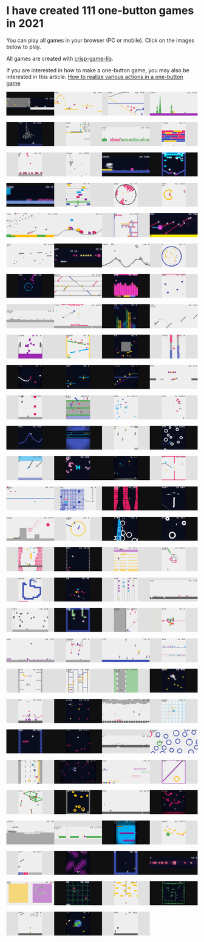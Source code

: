 # I have created 111 one-button games in 2021

You can play all games in your browser (PC or mobile). Click on the images below to play.

All games are created with [crisp-game-lib](https://github.com/abagames/crisp-game-lib).

If you are interested in how to make a one-button game, you may also be interested in this article: [How to realize various actions in a one-button game](https://dev.to/abagames/how-to-realize-various-actions-in-a-one-button-game-fak)

<a href="https://abagames.github.io/crisp-game-lib-games/?rebirth"><img src="https://github.com/abagames/crisp-game-lib-games/raw/main/docs/rebirth/screenshot.gif" alt="REBIRTH" width="25%" loading="lazy"></a><a href="https://abagames.github.io/crisp-game-lib-games/?intow"><img src="https://github.com/abagames/crisp-game-lib-games/raw/main/docs/intow/screenshot.gif" alt="IN TOW" width="25%" loading="lazy"></a><a href="https://abagames.github.io/crisp-game-lib-games/?castn"><img src="https://github.com/abagames/crisp-game-lib-games/raw/main/docs/castn/screenshot.gif" alt="CAST N" width="25%" loading="lazy"></a><a href="https://abagames.github.io/crisp-game-lib-games/?bamboo"><img src="https://github.com/abagames/crisp-game-lib-games/raw/main/docs/bamboo/screenshot.gif" alt="BAMBOO" width="25%" loading="lazy"></a>

<a href="https://abagames.github.io/crisp-game-lib-games/?thunder"><img src="https://github.com/abagames/crisp-game-lib-games/raw/main/docs/thunder/screenshot.gif" alt="THUNDER" width="25%" loading="lazy"></a><a href="https://abagames.github.io/crisp-game-lib-games/?descents"><img src="https://github.com/abagames/crisp-game-lib-games/raw/main/docs/descents/screenshot.gif" alt="DESCENT S" width="25%" loading="lazy"></a><a href="https://abagames.github.io/crisp-game-lib-games/?numberball"><img src="https://github.com/abagames/crisp-game-lib-games/raw/main/docs/numberball/screenshot.gif" alt="NUMBER BALL" width="25%" loading="lazy"></a><a href="https://abagames.github.io/crisp-game-lib-games/?colorroll"><img src="https://github.com/abagames/crisp-game-lib-games/raw/main/docs/colorroll/screenshot.gif" alt="COLOR ROLL" width="25%" loading="lazy"></a>

<a href="https://abagames.github.io/crisp-game-lib-games/?reflector"><img src="https://github.com/abagames/crisp-game-lib-games/raw/main/docs/reflector/screenshot.gif" alt="REFLECTOR" width="25%" loading="lazy"></a><a href="https://abagames.github.io/crisp-game-lib-games/?pinclimb"><img src="https://github.com/abagames/crisp-game-lib-games/raw/main/docs/pinclimb/screenshot.gif" alt="PIN CLIMB" width="25%" loading="lazy"></a><a href="https://abagames.github.io/crisp-game-lib-games/?growth"><img src="https://github.com/abagames/crisp-game-lib-games/raw/main/docs/growth/screenshot.gif" alt="GROWTH" width="25%" loading="lazy"></a><a href="https://abagames.github.io/crisp-game-lib-games/?flipo"><img src="https://github.com/abagames/crisp-game-lib-games/raw/main/docs/flipo/screenshot.gif" alt="FLIP O" width="25%" loading="lazy"></a>

<a href="https://abagames.github.io/crisp-game-lib-games/?laserfortress"><img src="https://github.com/abagames/crisp-game-lib-games/raw/main/docs/laserfortress/screenshot.gif" alt="LASER FORTRESS" width="25%" loading="lazy"></a><a href="https://abagames.github.io/crisp-game-lib-games/?froooog"><img src="https://github.com/abagames/crisp-game-lib-games/raw/main/docs/froooog/screenshot.gif" alt="FROOOOG" width="25%" loading="lazy"></a><a href="https://abagames.github.io/crisp-game-lib-games/?rwheel"><img src="https://github.com/abagames/crisp-game-lib-games/raw/main/docs/rwheel/screenshot.gif" alt="R WHEEL" width="25%" loading="lazy"></a><a href="https://abagames.github.io/crisp-game-lib-games/?pizzaarrow"><img src="https://github.com/abagames/crisp-game-lib-games/raw/main/docs/pizzaarrow/screenshot.gif" alt="PIZZA ARROW" width="25%" loading="lazy"></a>

<a href="https://abagames.github.io/crisp-game-lib-games/?accelb"><img src="https://github.com/abagames/crisp-game-lib-games/raw/main/docs/accelb/screenshot.gif" alt="ACCEL B" width="25%" loading="lazy"></a><a href="https://abagames.github.io/crisp-game-lib-games/?updownpress"><img src="https://github.com/abagames/crisp-game-lib-games/raw/main/docs/updownpress/screenshot.gif" alt="UP DOWN PRESS" width="25%" loading="lazy"></a><a href="https://abagames.github.io/crisp-game-lib-games/?ladderdrop"><img src="https://github.com/abagames/crisp-game-lib-games/raw/main/docs/ladderdrop/screenshot.gif" alt="LADDER DROP" width="25%" loading="lazy"></a><a href="https://abagames.github.io/crisp-game-lib-games/?counterb"><img src="https://github.com/abagames/crisp-game-lib-games/raw/main/docs/counterb/screenshot.gif" alt="COUNTER B" width="25%" loading="lazy"></a>

<a href="https://abagames.github.io/crisp-game-lib-games/?mrider"><img src="https://github.com/abagames/crisp-game-lib-games/raw/main/docs/mrider/screenshot.gif" alt="M RIDER" width="25%" loading="lazy"></a><a href="https://abagames.github.io/crisp-game-lib-games/?chargebeam"><img src="https://github.com/abagames/crisp-game-lib-games/raw/main/docs/chargebeam/screenshot.gif" alt="CHARGE BEAM" width="25%" loading="lazy"></a><a href="https://abagames.github.io/crisp-game-lib-games/?sshake"><img src="https://github.com/abagames/crisp-game-lib-games/raw/main/docs/sshake/screenshot.gif" alt="S SHAKE" width="25%" loading="lazy"></a><a href="https://abagames.github.io/crisp-game-lib-games/?zoneb"><img src="https://github.com/abagames/crisp-game-lib-games/raw/main/docs/zoneb/screenshot.gif" alt="ZONE B" width="25%" loading="lazy"></a>

<a href="https://abagames.github.io/crisp-game-lib-games/?mjamming"><img src="https://github.com/abagames/crisp-game-lib-games/raw/main/docs/mjamming/screenshot.gif" alt="M JAMMING" width="25%" loading="lazy"></a><a href="https://abagames.github.io/crisp-game-lib-games/?tlanes"><img src="https://github.com/abagames/crisp-game-lib-games/raw/main/docs/tlanes/screenshot.gif" alt="T LANES" width="25%" loading="lazy"></a><a href="https://abagames.github.io/crisp-game-lib-games/?scrambird"><img src="https://github.com/abagames/crisp-game-lib-games/raw/main/docs/scrambird/screenshot.gif" alt="SCRAMBIRD" width="25%" loading="lazy"></a><a href="https://abagames.github.io/crisp-game-lib-games/?dlaser"><img src="https://github.com/abagames/crisp-game-lib-games/raw/main/docs/dlaser/screenshot.gif" alt="D LASER" width="25%" loading="lazy"></a>

<a href="https://abagames.github.io/crisp-game-lib-games/?islash"><img src="https://github.com/abagames/crisp-game-lib-games/raw/main/docs/islash/screenshot.gif" alt="I SLASH" width="25%" loading="lazy"></a><a href="https://abagames.github.io/crisp-game-lib-games/?kite"><img src="https://github.com/abagames/crisp-game-lib-games/raw/main/docs/kite/screenshot.gif" alt="KITE" width="25%" loading="lazy"></a><a href="https://abagames.github.io/crisp-game-lib-games/?raid"><img src="https://github.com/abagames/crisp-game-lib-games/raw/main/docs/raid/screenshot.gif" alt="RAID" width="25%" loading="lazy"></a><a href="https://abagames.github.io/crisp-game-lib-games/?catapult"><img src="https://github.com/abagames/crisp-game-lib-games/raw/main/docs/catapult/screenshot.gif" alt="CATAPULT" width="25%" loading="lazy"></a>

<a href="https://abagames.github.io/crisp-game-lib-games/?gpress"><img src="https://github.com/abagames/crisp-game-lib-games/raw/main/docs/gpress/screenshot.gif" alt="G PRESS" width="25%" loading="lazy"></a><a href="https://abagames.github.io/crisp-game-lib-games/?holes"><img src="https://github.com/abagames/crisp-game-lib-games/raw/main/docs/holes/screenshot.gif" alt="HOLES" width="25%" loading="lazy"></a><a href="https://abagames.github.io/crisp-game-lib-games/?squarebar"><img src="https://github.com/abagames/crisp-game-lib-games/raw/main/docs/squarebar/screenshot.gif" alt="SQUARE BAR" width="25%" loading="lazy"></a><a href="https://abagames.github.io/crisp-game-lib-games/?nsclimb"><img src="https://github.com/abagames/crisp-game-lib-games/raw/main/docs/nsclimb/screenshot.gif" alt="NS CLIMB" width="25%" loading="lazy"></a>

<a href="https://abagames.github.io/crisp-game-lib-games/?snaky"><img src="https://github.com/abagames/crisp-game-lib-games/raw/main/docs/snaky/screenshot.gif" alt="SNAKY" width="25%" loading="lazy"></a><a href="https://abagames.github.io/crisp-game-lib-games/?mirrorfloor"><img src="https://github.com/abagames/crisp-game-lib-games/raw/main/docs/mirrorfloor/screenshot.gif" alt="MIRROR FLOOR" width="25%" loading="lazy"></a><a href="https://abagames.github.io/crisp-game-lib-games/?subjump"><img src="https://github.com/abagames/crisp-game-lib-games/raw/main/docs/subjump/screenshot.gif" alt="SUB JUMP" width="25%" loading="lazy"></a><a href="https://abagames.github.io/crisp-game-lib-games/?photonline"><img src="https://github.com/abagames/crisp-game-lib-games/raw/main/docs/photonline/screenshot.gif" alt="PHOTON LINE" width="25%" loading="lazy"></a>

<a href="https://abagames.github.io/crisp-game-lib-games/?upshot"><img src="https://github.com/abagames/crisp-game-lib-games/raw/main/docs/upshot/screenshot.gif" alt="UP SHOT" width="25%" loading="lazy"></a><a href="https://abagames.github.io/crisp-game-lib-games/?rolls"><img src="https://github.com/abagames/crisp-game-lib-games/raw/main/docs/rolls/screenshot.gif" alt="ROLL S" width="25%" loading="lazy"></a><a href="https://abagames.github.io/crisp-game-lib-games/?tpunch"><img src="https://github.com/abagames/crisp-game-lib-games/raw/main/docs/tpunch/screenshot.gif" alt="T PUNCH" width="25%" loading="lazy"></a><a href="https://abagames.github.io/crisp-game-lib-games/?mortar"><img src="https://github.com/abagames/crisp-game-lib-games/raw/main/docs/mortar/screenshot.gif" alt="MORTAR" width="25%" loading="lazy"></a>

<a href="https://abagames.github.io/crisp-game-lib-games/?turbulent"><img src="https://github.com/abagames/crisp-game-lib-games/raw/main/docs/turbulent/screenshot.gif" alt="TURBULENT" width="25%" loading="lazy"></a><a href="https://abagames.github.io/crisp-game-lib-games/?graveler"><img src="https://github.com/abagames/crisp-game-lib-games/raw/main/docs/graveler/screenshot.gif" alt="GRAVELER" width="25%" loading="lazy"></a><a href="https://abagames.github.io/crisp-game-lib-games/?throwm"><img src="https://github.com/abagames/crisp-game-lib-games/raw/main/docs/throwm/screenshot.gif" alt="THROW M" width="25%" loading="lazy"></a><a href="https://abagames.github.io/crisp-game-lib-games/?orbitman"><img src="https://github.com/abagames/crisp-game-lib-games/raw/main/docs/orbitman/screenshot.gif" alt="ORBIT MAN" width="25%" loading="lazy"></a>

<a href="https://abagames.github.io/crisp-game-lib-games/?aerialbar"><img src="https://github.com/abagames/crisp-game-lib-games/raw/main/docs/aerialbar/screenshot.gif" alt="AERIAL BAR" width="25%" loading="lazy"></a><a href="https://abagames.github.io/crisp-game-lib-games/?embattled"><img src="https://github.com/abagames/crisp-game-lib-games/raw/main/docs/embattled/screenshot.gif" alt="EMBATTLED" width="25%" loading="lazy"></a><a href="https://abagames.github.io/crisp-game-lib-games/?smilyangry"><img src="https://github.com/abagames/crisp-game-lib-games/raw/main/docs/smilyangry/screenshot.gif" alt="SMILY ANGRY" width="25%" loading="lazy"></a><a href="https://abagames.github.io/crisp-game-lib-games/?scaffold"><img src="https://github.com/abagames/crisp-game-lib-games/raw/main/docs/scaffold/screenshot.gif" alt="SCAFFOLD" width="25%" loading="lazy"></a>

<a href="https://abagames.github.io/crisp-game-lib-games/?bsfish"><img src="https://github.com/abagames/crisp-game-lib-games/raw/main/docs/bsfish/screenshot.gif" alt="BS FISH" width="25%" loading="lazy"></a><a href="https://abagames.github.io/crisp-game-lib-games/?sumten"><img src="https://github.com/abagames/crisp-game-lib-games/raw/main/docs/sumten/screenshot.gif" alt="SUM TEN" width="25%" loading="lazy"></a><a href="https://abagames.github.io/crisp-game-lib-games/?udcave"><img src="https://github.com/abagames/crisp-game-lib-games/raw/main/docs/udcave/screenshot.gif" alt="UD CAVE" width="25%" loading="lazy"></a><a href="https://abagames.github.io/crisp-game-lib-games/?wiper"><img src="https://github.com/abagames/crisp-game-lib-games/raw/main/docs/wiper/screenshot.gif" alt="WIPER" width="25%" loading="lazy"></a>

<a href="https://abagames.github.io/crisp-game-lib-games/?tapej"><img src="https://github.com/abagames/crisp-game-lib-games/raw/main/docs/tapej/screenshot.gif" alt="TAPE J" width="25%" loading="lazy"></a><a href="https://abagames.github.io/crisp-game-lib-games/?antlion"><img src="https://github.com/abagames/crisp-game-lib-games/raw/main/docs/antlion/screenshot.gif" alt="ANT LION" width="25%" loading="lazy"></a><a href="https://abagames.github.io/crisp-game-lib-games/?trbeam"><img src="https://github.com/abagames/crisp-game-lib-games/raw/main/docs/trbeam/screenshot.gif" alt="TR BEAM" width="25%" loading="lazy"></a><a href="https://abagames.github.io/crisp-game-lib-games/?swingby"><img src="https://github.com/abagames/crisp-game-lib-games/raw/main/docs/swingby/screenshot.gif" alt="SWINGBY" width="25%" loading="lazy"></a>

<a href="https://abagames.github.io/crisp-game-lib-games/?liftup"><img src="https://github.com/abagames/crisp-game-lib-games/raw/main/docs/liftup/screenshot.gif" alt="LIFT UP" width="25%" loading="lazy"></a><a href="https://abagames.github.io/crisp-game-lib-games/?bombup"><img src="https://github.com/abagames/crisp-game-lib-games/raw/main/docs/bombup/screenshot.gif" alt="BOMB UP" width="25%" loading="lazy"></a><a href="https://abagames.github.io/crisp-game-lib-games/?jumpon"><img src="https://github.com/abagames/crisp-game-lib-games/raw/main/docs/jumpon/screenshot.gif" alt="JUMP ON" width="25%" loading="lazy"></a><a href="https://abagames.github.io/crisp-game-lib-games/?hexmin"><img src="https://github.com/abagames/crisp-game-lib-games/raw/main/docs/hexmin/screenshot.gif" alt="HEXMIN" width="25%" loading="lazy"></a>

<a href="https://abagames.github.io/crisp-game-lib-games/?ttfence"><img src="https://github.com/abagames/crisp-game-lib-games/raw/main/docs/ttfence/screenshot.gif" alt="TT FENCE" width="25%" loading="lazy"></a><a href="https://abagames.github.io/crisp-game-lib-games/?geocent"><img src="https://github.com/abagames/crisp-game-lib-games/raw/main/docs/geocent/screenshot.gif" alt="GEOCENT" width="25%" loading="lazy"></a><a href="https://abagames.github.io/crisp-game-lib-games/?rps"><img src="https://github.com/abagames/crisp-game-lib-games/raw/main/docs/rps/screenshot.gif" alt="RPS" width="25%" loading="lazy"></a><a href="https://abagames.github.io/crisp-game-lib-games/?grenadier"><img src="https://github.com/abagames/crisp-game-lib-games/raw/main/docs/grenadier/screenshot.gif" alt="GRENADIER" width="25%" loading="lazy"></a>

<a href="https://abagames.github.io/crisp-game-lib-games/?ballsbombs"><img src="https://github.com/abagames/crisp-game-lib-games/raw/main/docs/ballsbombs/screenshot.gif" alt="BALLS BOMBS" width="25%" loading="lazy"></a><a href="https://abagames.github.io/crisp-game-lib-games/?catep"><img src="https://github.com/abagames/crisp-game-lib-games/raw/main/docs/catep/screenshot.gif" alt="CATE P" width="25%" loading="lazy"></a><a href="https://abagames.github.io/crisp-game-lib-games/?screen"><img src="https://github.com/abagames/crisp-game-lib-games/raw/main/docs/screen/screenshot.gif" alt="SCREEN" width="25%" loading="lazy"></a><a href="https://abagames.github.io/crisp-game-lib-games/?forfour"><img src="https://github.com/abagames/crisp-game-lib-games/raw/main/docs/forfour/screenshot.gif" alt="FORFOUR" width="25%" loading="lazy"></a>

<a href="https://abagames.github.io/crisp-game-lib-games/?mfield"><img src="https://github.com/abagames/crisp-game-lib-games/raw/main/docs/mfield/screenshot.gif" alt="M FIELD" width="25%" loading="lazy"></a><a href="https://abagames.github.io/crisp-game-lib-games/?dmissile"><img src="https://github.com/abagames/crisp-game-lib-games/raw/main/docs/dmissile/screenshot.gif" alt="D MISSILE" width="25%" loading="lazy"></a><a href="https://abagames.github.io/crisp-game-lib-games/?hoppingp"><img src="https://github.com/abagames/crisp-game-lib-games/raw/main/docs/hoppingp/screenshot.gif" alt="HOPPING P" width="25%" loading="lazy"></a><a href="https://abagames.github.io/crisp-game-lib-games/?numberline"><img src="https://github.com/abagames/crisp-game-lib-games/raw/main/docs/numberline/screenshot.gif" alt="NUMBER LINE" width="25%" loading="lazy"></a>

<a href="https://abagames.github.io/crisp-game-lib-games/?tilted"><img src="https://github.com/abagames/crisp-game-lib-games/raw/main/docs/tilted/screenshot.gif" alt="TILTED" width="25%" loading="lazy"></a><a href="https://abagames.github.io/crisp-game-lib-games/?notturn"><img src="https://github.com/abagames/crisp-game-lib-games/raw/main/docs/notturn/screenshot.gif" alt="NOT TURN" width="25%" loading="lazy"></a><a href="https://abagames.github.io/crisp-game-lib-games/?twolane"><img src="https://github.com/abagames/crisp-game-lib-games/raw/main/docs/twolane/screenshot.gif" alt="TWO LANE" width="25%" loading="lazy"></a><a href="https://abagames.github.io/crisp-game-lib-games/?twinp"><img src="https://github.com/abagames/crisp-game-lib-games/raw/main/docs/twinp/screenshot.gif" alt="TWIN P" width="25%" loading="lazy"></a>

<a href="https://abagames.github.io/crisp-game-lib-games/?vbomb"><img src="https://github.com/abagames/crisp-game-lib-games/raw/main/docs/vbomb/screenshot.gif" alt="V BOMB" width="25%" loading="lazy"></a><a href="https://abagames.github.io/crisp-game-lib-games/?slanes"><img src="https://github.com/abagames/crisp-game-lib-games/raw/main/docs/slanes/screenshot.gif" alt="S LANES" width="25%" loading="lazy"></a><a href="https://abagames.github.io/crisp-game-lib-games/?shiny"><img src="https://github.com/abagames/crisp-game-lib-games/raw/main/docs/shiny/screenshot.gif" alt="SHINY" width="25%" loading="lazy"></a><a href="https://abagames.github.io/crisp-game-lib-games/?zoomio"><img src="https://github.com/abagames/crisp-game-lib-games/raw/main/docs/zoomio/screenshot.gif" alt="ZOOM IO" width="25%" loading="lazy"></a>

<a href="https://abagames.github.io/crisp-game-lib-games/?totoge"><img src="https://github.com/abagames/crisp-game-lib-games/raw/main/docs/totoge/screenshot.gif " alt="TOTOGE" width="25%" loading="lazy"></a><a href="https://abagames.github.io/crisp-game-lib-games/?dpistols"><img src="https://github.com/abagames/crisp-game-lib-games/raw/main/docs/dpistols/screenshot.gif" alt="D PISTOLS" width="25%" loading="lazy"></a><a href="https://abagames.github.io/crisp-game-lib-games/?liedown"><img src="https://github.com/abagames/crisp-game-lib-games/raw/main/docs/liedown/screenshot.gif" alt="LIE DOWN" width="25%" loading="lazy"></a><a href="https://abagames.github.io/crisp-game-lib-games/?circlew"><img src="https://github.com/abagames/crisp-game-lib-games/raw/main/docs/circlew/screenshot.gif" alt="CIRCLE W" width="25%" loading="lazy"></a>

<a href="https://abagames.github.io/crisp-game-lib-games/?parking"><img src="https://github.com/abagames/crisp-game-lib-games/raw/main/docs/parking/screenshot.gif" alt="PARKING" width="25%" loading="lazy"></a><a href="https://abagames.github.io/crisp-game-lib-games/?unctrl"><img src="https://github.com/abagames/crisp-game-lib-games/raw/main/docs/unctrl/screenshot.gif" alt="UNCTRL" width="25%" loading="lazy"></a><a href="https://abagames.github.io/crisp-game-lib-games/?floors5"><img src="https://github.com/abagames/crisp-game-lib-games/raw/main/docs/floors5/screenshot.gif" alt="FLOORS 5" width="25%" loading="lazy"></a><a href="https://abagames.github.io/crisp-game-lib-games/?lineb"><img src="https://github.com/abagames/crisp-game-lib-games/raw/main/docs/lineb/screenshot.gif" alt="LINE B" width="25%" loading="lazy"></a>

<a href="https://abagames.github.io/crisp-game-lib-games/?revolvea"><img src="https://github.com/abagames/crisp-game-lib-games/raw/main/docs/revolvea/screenshot.gif" alt="REVOLVE A" width="25%" loading="lazy"></a><a href="https://abagames.github.io/crisp-game-lib-games/?bcannon"><img src="https://github.com/abagames/crisp-game-lib-games/raw/main/docs/bcannon/screenshot.gif" alt="B CANNON" width="25%" loading="lazy"></a><a href="https://abagames.github.io/crisp-game-lib-games/?baroll"><img src="https://github.com/abagames/crisp-game-lib-games/raw/main/docs/baroll/screenshot.gif" alt="BAROLL" width="25%" loading="lazy"></a><a href="https://abagames.github.io/crisp-game-lib-games/?sighton"><img src="https://github.com/abagames/crisp-game-lib-games/raw/main/docs/sighton/screenshot.gif" alt="SIGHT ON" width="25%" loading="lazy"></a>

<a href="https://abagames.github.io/crisp-game-lib-games/?lightdark"><img src="https://github.com/abagames/crisp-game-lib-games/raw/main/docs/lightdark/screenshot.gif" alt="LIGHT DARK" width="25%" loading="lazy"></a><a href="https://abagames.github.io/crisp-game-lib-games/?portalj"><img src="https://github.com/abagames/crisp-game-lib-games/raw/main/docs/portalj/screenshot.gif" alt="PORTAL J" width="25%" loading="lazy"></a><a href="https://abagames.github.io/crisp-game-lib-games/?ctower"><img src="https://github.com/abagames/crisp-game-lib-games/raw/main/docs/ctower/screenshot.gif" alt="C TOWER" width="25%" loading="lazy"></a><a href="https://abagames.github.io/crisp-game-lib-games/?tappump"><img src="https://github.com/abagames/crisp-game-lib-games/raw/main/docs/tappump/screenshot.gif" alt="TAPPUMP" width="25%" loading="lazy"></a>

<a href="https://abagames.github.io/crisp-game-lib-games/?teeter"><img src="https://github.com/abagames/crisp-game-lib-games/raw/main/docs/teeter/screenshot.gif" alt="TEETER" width="25%" loading="lazy"></a><a href="https://abagames.github.io/crisp-game-lib-games/?slashes"><img src="https://github.com/abagames/crisp-game-lib-games/raw/main/docs/slashes/screenshot.gif" alt="SLASHES" width="25%" loading="lazy"></a><a href="https://abagames.github.io/crisp-game-lib-games/?spearain "><img src="https://github.com/abagames/crisp-game-lib-games/raw/main/docs/spearain/screenshot.gif" alt="SPEARAIN" width="25%" loading="lazy"></a><a href="https://abagames.github.io/crisp-game-lib-games/?pumppress"><img src="https://github.com/abagames/crisp-game-lib-games/raw/main/docs/pumppress/screenshot.gif" alt="PUMP PRESS" width="25%" loading="lazy"></a>

<a href="https://abagames.github.io/crisp-game-lib-games/?twofaced"><img src="https://github.com/abagames/crisp-game-lib-games/raw/main/docs/twofaced/screenshot.gif" alt="TWO FACED" width="25%" loading="lazy"></a><a href="https://abagames.github.io/crisp-game-lib-games/?infrange"><img src="https://github.com/abagames/crisp-game-lib-games/raw/main/docs/infrange/screenshot.gif" alt="INF RANGE" width="25%" loading="lazy"></a><a href="https://abagames.github.io/crisp-game-lib-games/?bwalls"><img src="https://github.com/abagames/crisp-game-lib-games/raw/main/docs/bwalls/screenshot.gif" alt="B WALLS" width="25%" loading="lazy"></a><a href="https://abagames.github.io/crisp-game-lib-games/?snake1"><img src="https://github.com/abagames/crisp-game-lib-games/raw/main/docs/snake1/screenshot.gif" alt="SNAKE 1" width="25%" loading="lazy"></a>

<a href="https://abagames.github.io/crisp-game-lib-games/?divarr"><img src="https://github.com/abagames/crisp-game-lib-games/raw/main/docs/divarr/screenshot.gif" alt="DIVARR" width="25%" loading="lazy"></a><a href="https://abagames.github.io/crisp-game-lib-games/?earock"><img src="https://github.com/abagames/crisp-game-lib-games/raw/main/docs/earock/screenshot.gif" alt="EAROCK" width="25%" loading="lazy"></a><a href="https://abagames.github.io/crisp-game-lib-games/?rollnrope"><img src="https://github.com/abagames/crisp-game-lib-games/raw/main/docs/rollnrope/screenshot.gif" alt="ROLLNROPE" width="25%" loading="lazy"></a>
